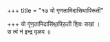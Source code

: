 +++
title = "१७ यो गृणतामिदासिथापिरूती"

+++
यो गृ॑ण॒तामिदासि॑था॒पिरू॒ती शि॒वः सखा॑ ।  
स त्वं न॑ इन्द्र मृळय ॥